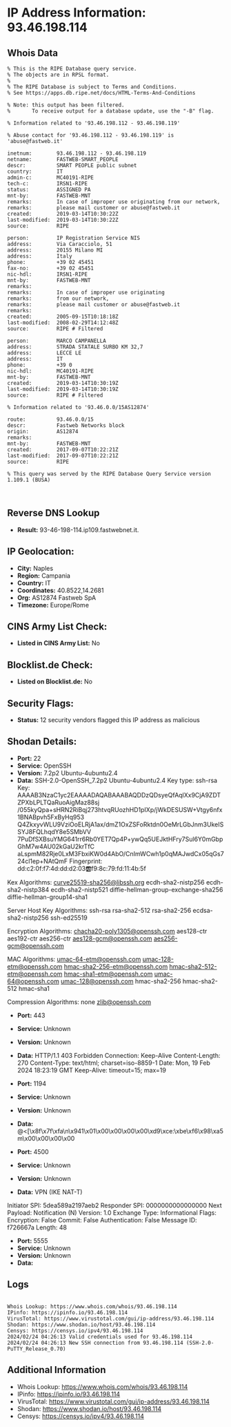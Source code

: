 # IP Address Information: 93.46.198.114

## Whois Data
```
% This is the RIPE Database query service.
% The objects are in RPSL format.
%
% The RIPE Database is subject to Terms and Conditions.
% See https://apps.db.ripe.net/docs/HTML-Terms-And-Conditions

% Note: this output has been filtered.
%       To receive output for a database update, use the "-B" flag.

% Information related to '93.46.198.112 - 93.46.198.119'

% Abuse contact for '93.46.198.112 - 93.46.198.119' is 'abuse@fastweb.it'

inetnum:        93.46.198.112 - 93.46.198.119
netname:        FASTWEB-SMART_PEOPLE
descr:          SMART PEOPLE public subnet
country:        IT
admin-c:        MC40191-RIPE
tech-c:         IRSN1-RIPE
status:         ASSIGNED PA
mnt-by:         FASTWEB-MNT
remarks:        In case of improper use originating from our network,
remarks:        please mail customer or abuse@fastweb.it
created:        2019-03-14T10:30:22Z
last-modified:  2019-03-14T10:30:22Z
source:         RIPE

person:         IP Registration Service NIS
address:        Via Caracciolo, 51
address:        20155 Milano MI
address:        Italy
phone:          +39 02 45451
fax-no:         +39 02 45451
nic-hdl:        IRSN1-RIPE
mnt-by:         FASTWEB-MNT
remarks:
remarks:        In case of improper use originating
remarks:        from our network,
remarks:        please mail customer or abuse@fastweb.it
remarks:
created:        2005-09-15T10:18:18Z
last-modified:  2008-02-29T14:12:48Z
source:         RIPE # Filtered

person:         MARCO CAMPANELLA
address:        STRADA STATALE SURBO KM 32,7
address:        LECCE LE
address:        IT
phone:          +39 0
nic-hdl:        MC40191-RIPE
mnt-by:         FASTWEB-MNT
created:        2019-03-14T10:30:19Z
last-modified:  2019-03-14T10:30:19Z
source:         RIPE # Filtered

% Information related to '93.46.0.0/15AS12874'

route:          93.46.0.0/15
descr:          Fastweb Networks block
origin:         AS12874
remarks:
mnt-by:         FASTWEB-MNT
created:        2017-09-07T10:22:21Z
last-modified:  2017-09-07T10:22:21Z
source:         RIPE

% This query was served by the RIPE Database Query Service version 1.109.1 (BUSA)



```
## Reverse DNS Lookup
- **Result:** 93-46-198-114.ip109.fastwebnet.it.

## IP Geolocation:
- **City:** Naples
- **Region:** Campania
- **Country:** IT
- **Coordinates:** 40.8522,14.2681
- **Org:** AS12874 Fastweb SpA
- **Timezone:** Europe/Rome

## CINS Army List Check:
- **Listed in CINS Army List:** 
No

## Blocklist.de Check:
- **Listed on Blocklist.de:** 
No

## Security Flags:
- **Status:** 12 security vendors flagged this IP address as malicious

## Shodan Details:
- **Port:** 22
- **Service:** OpenSSH
- **Version:** 7.2p2 Ubuntu-4ubuntu2.4
- **Data:** SSH-2.0-OpenSSH_7.2p2 Ubuntu-4ubuntu2.4
Key type: ssh-rsa
Key: AAAAB3NzaC1yc2EAAAADAQABAAABAQDDzQDsyeQfAqlXx9CjA9ZDTZPXbLPLTQaRuoAigMaz88sj
/055kyQpa+sHRN2RiBqj273htvqRUozhHD1pIXp/jWkDESUSW+Vtgy6nfx1BNABpvh5FxByHq953
Q4ZkxyvWLU9VziOoELRjA1ax/dmZ1OxZSFoRktdn0OeMrLGbJnm3UkeISSYJ8FQLhqdY8e5SMbVV
7PuDfSXBsuYMG641rr6Rb0YET7Qp4P+ywQq5UEJktHFry7Sul6Y0mGbpGhM7w4AU02kGaU2krTfC
aLspmM82Rje0LxM3FbxiKW0d4AbO/CnImWCwh1p0qMAJwdCx05qGs724cl1ep+NAtQmF
Fingerprint: dd:c2:0f:f7:4d:dd:d2:03:ab:f9:8c:79:fd:11:4b:5f

Kex Algorithms:
	curve25519-sha256@libssh.org
	ecdh-sha2-nistp256
	ecdh-sha2-nistp384
	ecdh-sha2-nistp521
	diffie-hellman-group-exchange-sha256
	diffie-hellman-group14-sha1

Server Host Key Algorithms:
	ssh-rsa
	rsa-sha2-512
	rsa-sha2-256
	ecdsa-sha2-nistp256
	ssh-ed25519

Encryption Algorithms:
	chacha20-poly1305@openssh.com
	aes128-ctr
	aes192-ctr
	aes256-ctr
	aes128-gcm@openssh.com
	aes256-gcm@openssh.com

MAC Algorithms:
	umac-64-etm@openssh.com
	umac-128-etm@openssh.com
	hmac-sha2-256-etm@openssh.com
	hmac-sha2-512-etm@openssh.com
	hmac-sha1-etm@openssh.com
	umac-64@openssh.com
	umac-128@openssh.com
	hmac-sha2-256
	hmac-sha2-512
	hmac-sha1

Compression Algorithms:
	none
	zlib@openssh.com


- **Port:** 443
- **Service:** Unknown
- **Version:** Unknown
- **Data:** HTTP/1.1 403 Forbidden
Connection: Keep-Alive
Content-Length: 270
Content-Type: text/html; charset=iso-8859-1
Date: Mon, 19 Feb 2024 18:23:19 GMT
Keep-Alive: timeout=15; max=19



- **Port:** 1194
- **Service:** Unknown
- **Version:** Unknown
- **Data:** @<[\x8f\x7f\xfa\n\x941\x01\x00\x00\x00\x00\xd9\xce:\xbe\xf6\x98\xa5m\x00\x00\x00\x00

- **Port:** 4500
- **Service:** Unknown
- **Version:** Unknown
- **Data:** VPN (IKE NAT-T)

Initiator SPI: 5dea589a2197aeb2
Responder SPI: 0000000000000000
Next Payload: Notification (N)
Version: 1.0
Exchange Type: Informational
Flags:
    Encryption:     False
    Commit:         False
    Authentication: False
Message ID: f726667a
Length: 48

- **Port:** 5555
- **Service:** Unknown
- **Version:** Unknown
- **Data:** 

## Logs
```

Whois Lookup: https://www.whois.com/whois/93.46.198.114
IPinfo: https://ipinfo.io/93.46.198.114
VirusTotal: https://www.virustotal.com/gui/ip-address/93.46.198.114
Shodan: https://www.shodan.io/host/93.46.198.114
Censys: https://censys.io/ipv4/93.46.198.114
2024/02/24 04:26:13 Valid credentials used for 93.46.198.114
2024/02/24 04:26:13 New SSH connection from 93.46.198.114 (SSH-2.0-PuTTY_Release_0.70)

```
## Additional Information
- Whois Lookup: https://www.whois.com/whois/93.46.198.114
- IPinfo: https://ipinfo.io/93.46.198.114
- VirusTotal: https://www.virustotal.com/gui/ip-address/93.46.198.114
- Shodan: https://www.shodan.io/host/93.46.198.114
- Censys: https://censys.io/ipv4/93.46.198.114

